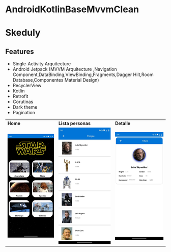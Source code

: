 # AndroidKotlinBaseMvvmClean

# Skeduly

## Features
- Single-Activity Arquitecture
- Android Jetpack (MVVM Arquitecture ,Navigation Component,DataBinding,ViewBinding,Fragments,Dagger Hilt,Room Database,Componentes Material Design) 
- RecyclerView
- Kotlin
- Retrofit
- Corutinas
- Dark theme
- Pagination

 <table>
  <tr>
    <td><strong>Home</strong></td>
   <td><strong>Lista personas</strong></td>
    <td><strong>Detalle</strong></td>
  </tr>
  <tr>
    <td><img src="https://raw.githubusercontent.com/Orlandroid/Resources_Repos/main/starwarsapp/menu.jpg" width="100%"></td>
    <td><img src="https://raw.githubusercontent.com/Orlandroid/Resources_Repos/main/starwarsapp/people_list.jpg" width="100%"></td>
    <td><img src="https://raw.githubusercontent.com/Orlandroid/Resources_Repos/main/starwarsapp/detalle.jpg" width="100%"></td>
  </tr>
</table>



